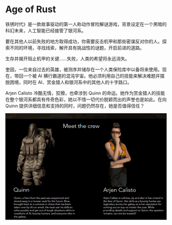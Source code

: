 # Age of Rust

铁锈时代》是一款故事驱动的第一人称动作冒险解谜游戏，背景设定在一个黑暗的科幻未来，人工智能已经接管了银河系。

要在其他人以前失败的地方取得成功，你需要反击机甲和那些密谋反对你的人。探索不同的环境，寻找线索，解开具有挑战性的谜题，开启前进的道路。

生存并揭开阻止机甲的关键……失败，人类的希望将永远消失。

奎因，一位来自过去的英雄，被测序并储存在一个人类保险库中以备将来使用。现在，带回一个被 AI 横行霸道的混沌宇宙。他必须利用自己的技能来解决难题并摆脱困境，同时在 AI、赏金猎人和银河系中的其他人的十字路口。

Arjen Calisto 冷酷无情，狡猾，也牵涉到 Quinn 的命运。她作为赏金猎人的技能在整个银河系都具有传奇色彩，她以不惜一切代价脱颖而出的声誉也是如此。在向 Quinn 提供详细信息和支持的同时，问题仍然存在，她是否值得信任？

![nft](1662262329899.png)
